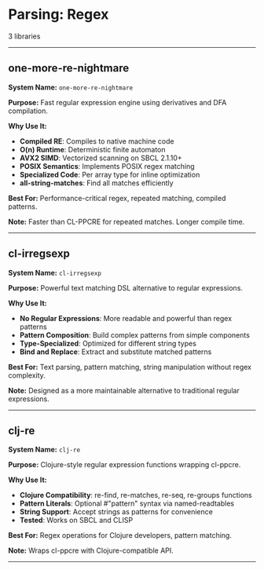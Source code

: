 # Parsing: Regex

3 libraries

---

## one-more-re-nightmare

**System Name:** `one-more-re-nightmare`

**Purpose:** Fast regular expression engine using derivatives and DFA compilation.

**Why Use It:**
- **Compiled RE**: Compiles to native machine code
- **O(n) Runtime**: Deterministic finite automaton
- **AVX2 SIMD**: Vectorized scanning on SBCL 2.1.10+
- **POSIX Semantics**: Implements POSIX regex matching
- **Specialized Code**: Per array type for inline optimization
- **all-string-matches**: Find all matches efficiently

**Best For:** Performance-critical regex, repeated matching, compiled patterns.

**Note:** Faster than CL-PPCRE for repeated matches. Longer compile time.

---


## cl-irregsexp

**System Name:** `cl-irregsexp`

**Purpose:** Powerful text matching DSL alternative to regular expressions.

**Why Use It:**
- **No Regular Expressions**: More readable and powerful than regex patterns
- **Pattern Composition**: Build complex patterns from simple components
- **Type-Specialized**: Optimized for different string types
- **Bind and Replace**: Extract and substitute matched patterns

**Best For:** Text parsing, pattern matching, string manipulation without regex complexity.

**Note:** Designed as a more maintainable alternative to traditional regular expressions.

---


## clj-re

**System Name:** `clj-re`

**Purpose:** Clojure-style regular expression functions wrapping cl-ppcre.

**Why Use It:**
- **Clojure Compatibility**: re-find, re-matches, re-seq, re-groups functions
- **Pattern Literals**: Optional #"pattern" syntax via named-readtables
- **String Support**: Accept strings as patterns for convenience
- **Tested**: Works on SBCL and CLISP

**Best For:** Regex operations for Clojure developers, pattern matching.

**Note:** Wraps cl-ppcre with Clojure-compatible API.

---


